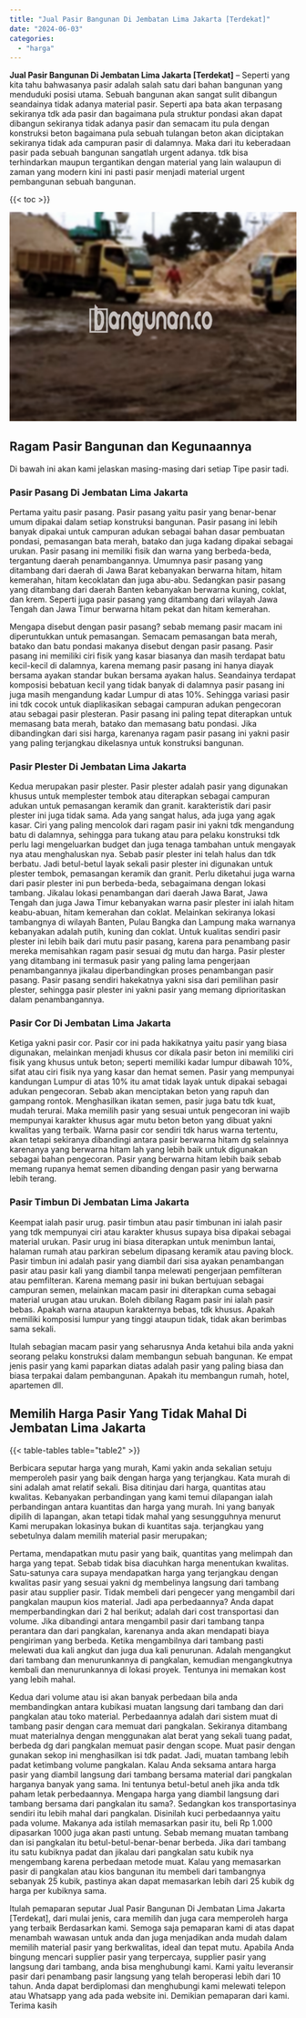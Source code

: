 ```yaml
---
title: "Jual Pasir Bangunan Di Jembatan Lima Jakarta [Terdekat]"
date: "2024-06-03"
categories: 
  - "harga"
---
```


**Jual Pasir Bangunan Di Jembatan Lima Jakarta \[Terdekat\]** – Seperti yang kita tahu bahwasanya pasir adalah salah satu dari bahan bangunan yang menduduki posisi utama. Sebuah bangunan akan sangat sulit dibangun seandainya tidak adanya material pasir. Seperti apa bata akan terpasang sekiranya tdk ada pasir dan bagaimana pula struktur pondasi akan dapat dibangun sekiranya tidak adanya pasir dan semacam itu pula dengan konstruksi beton bagaimana pula sebuah tulangan beton akan diciptakan sekiranya tidak ada campuran pasir di dalamnya. Maka dari itu keberadaan pasir pada sebuah bangunan sangatlah urgent adanya. tdk bisa terhindarkan maupun tergantikan dengan material yang lain walaupun di zaman yang modern kini ini pasti pasir menjadi material urgent pembangunan sebuah bangunan.

{{< toc >}}

![Jual Pasir Bangunan Di Jembatan Lima Jakarta [Terdekat]](/images/jual-pasir-bangunan-11.png)

## Ragam Pasir Bangunan dan Kegunaannya

Di bawah ini akan kami jelaskan masing-masing dari setiap Tipe pasir tadi.

### Pasir Pasang Di Jembatan Lima Jakarta

Pertama yaitu pasir pasang. Pasir pasang yaitu pasir yang benar-benar umum dipakai dalam setiap konstruksi bangunan. Pasir pasang ini lebih banyak dipakai untuk campuran adukan sebagai bahan dasar pembuatan pondasi, pemasangan bata merah, batako dan juga kadang dipakai sebagai urukan. Pasir pasang ini memiliki fisik dan warna yang berbeda-beda, tergantung daerah penambangannya. Umumnya pasir pasang yang ditambang dari daerah di Jawa Barat kebanyakan berwarna hitam, hitam kemerahan, hitam kecoklatan dan juga abu-abu. Sedangkan pasir pasang yang ditambang dari daerah Banten kebanyakan berwarna kuning, coklat, dan krem. Seperti juga pasir pasang yang ditambang dari wilayah Jawa Tengah dan Jawa Timur berwarna hitam pekat dan hitam kemerahan.

Mengapa disebut dengan pasir pasang? sebab memang pasir macam ini diperuntukkan untuk pemasangan. Semacam pemasangan bata merah, batako dan batu pondasi makanya disebut dengan pasir pasang. Pasir pasang ini memiliki ciri fisik yang kasar biasanya dan masih terdapat batu kecil-kecil di dalamnya, karena memang pasir pasang ini hanya diayak bersama ayakan standar bukan bersama ayakan halus. Seandainya terdapat komposisi bebatuan kecil yang tidak banyak di dalamnya pasir pasang ini juga masih mengandung kadar Lumpur di atas 10%. Sehingga variasi pasir ini tdk cocok untuk diaplikasikan sebagai campuran adukan pengecoran atau sebagai pasir plesteran. Pasir pasang ini paling tepat diterapkan untuk memasang bata merah, batako dan memasang batu pondasi. Jika dibandingkan dari sisi harga, karenanya ragam pasir pasang ini yakni pasir yang paling terjangkau dikelasnya untuk konstruksi bangunan.

### Pasir Plester Di Jembatan Lima Jakarta

Kedua merupakan pasir plester. Pasir plester adalah pasir yang digunakan khusus untuk memplester tembok atau diterapkan sebagai campuran adukan untuk pemasangan keramik dan granit. karakteristik dari pasir plester ini juga tidak sama. Ada yang sangat halus, ada juga yang agak kasar. Ciri yang paling mencolok dari ragam pasir ini yakni tdk mengandung batu di dalamnya, sehingga para tukang atau para pelaku konstruksi tdk perlu lagi mengeluarkan budget dan juga tenaga tambahan untuk mengayak nya atau menghaluskan nya. Sebab pasir plester ini telah halus dan tdk berbatu. Jadi betul-betul layak sekali pasir plester ini digunakan untuk plester tembok, pemasangan keramik dan granit. Perlu diketahui juga warna dari pasir plester ini pun berbeda-beda, sebagaimana dengan lokasi tambang. Jikalau lokasi penambangan dari daerah Jawa Barat, Jawa Tengah dan juga Jawa Timur kebanyakan warna pasir plester ini ialah hitam keabu-abuan, hitam kemerahan dan coklat. Melainkan sekiranya lokasi tambangnya di wilayah Banten, Pulau Bangka dan Lampung maka warnanya kebanyakan adalah putih, kuning dan coklat. Untuk kualitas sendiri pasir plester ini lebih baik dari mutu pasir pasang, karena para penambang pasir mereka memisahkan ragam pasir sesuai dg mutu dan harga. Pasir plester yang ditambang ini termasuk pasir yang paling lama pengerjaan penambangannya jikalau diperbandingkan proses penambangan pasir pasang. Pasir pasang sendiri hakekatnya yakni sisa dari pemilihan pasir plester, sehingga pasir plester ini yakni pasir yang memang diprioritaskan dalam penambangannya.

### Pasir Cor Di Jembatan Lima Jakarta

Ketiga yakni pasir cor. Pasir cor ini pada hakikatnya yaitu pasir yang biasa digunakan, melainkan menjadi khusus cor dikala pasir beton ini memiliki ciri fisik yang khusus untuk beton; seperti memiliki kadar lumpur dibawah 10%, sifat atau ciri fisik nya yang kasar dan hemat semen. Pasir yang mempunyai kandungan Lumpur di atas 10% itu amat tidak layak untuk dipakai sebagai adukan pengecoran. Sebab akan menciptakan beton yang rapuh dan gampang rontok. Menghasilkan ikatan semen, pasir juga batu tdk kuat, mudah terurai. Maka memilih pasir yang sesuai untuk pengecoran ini wajib mempunyai karakter khusus agar mutu beton beton yang dibuat yakni kwalitas yang terbaik. Warna pasir cor sendiri tdk harus warna tertentu, akan tetapi sekiranya dibandingi antara pasir berwarna hitam dg selainnya karenanya yang berwarna hitam lah yang lebih baik untuk digunakan sebagai bahan pengecoran. Pasir yang berwarna hitam lebih baik sebab memang rupanya hemat semen dibanding dengan pasir yang berwarna lebih terang.

### Pasir Timbun Di Jembatan Lima Jakarta

Keempat ialah pasir urug. pasir timbun atau pasir timbunan ini ialah pasir yang tdk mempunyai ciri atau karakter khusus supaya bisa dipakai sebagai material urukan. Pasir urug ini biasa diterapkan untuk menimbun lantai, halaman rumah atau parkiran sebelum dipasang keramik atau paving block. Pasir timbun ini adalah pasir yang diambil dari sisa ayakan penambangan pasir atau pasir kali yang diambil tanpa melewati pengerjaan pemfilteran atau pemfilteran. Karena memang pasir ini bukan bertujuan sebagai campuran semen, melainkan macam pasir ini diterapkan cuma sebagai material urugan atau urukan. Boleh dibilang Ragam pasir ini ialah pasir bebas. Apakah warna ataupun karakternya bebas, tdk khusus. Apakah memiliki komposisi lumpur yang tinggi ataupun tidak, tidak akan berimbas sama sekali.

Itulah sebagian macam pasir yang seharusnya Anda ketahui bila anda yakni seorang pelaku konstruksi dalam membangun sebuah bangunan. Ke empat jenis pasir yang kami paparkan diatas adalah pasir yang paling biasa dan biasa terpakai dalam pembangunan. Apakah itu membangun rumah, hotel, apartemen dll.

## Memilih Harga Pasir Yang Tidak Mahal Di Jembatan Lima Jakarta

{{< table-tables table="table2" >}}

Berbicara seputar harga yang murah, Kami yakin anda sekalian setuju memperoleh pasir yang baik dengan harga yang terjangkau. Kata murah di sini adalah amat relatif sekali. Bisa ditinjau dari harga, quantitas atau kwalitas. Kebanyakan perbandingan yang kami temui dilapangan ialah perbandingan antara kuantitas dan harga yang murah. Ini yang banyak dipilih di lapangan, akan tetapi tidak mahal yang sesungguhnya menurut Kami merupakan lokasinya bukan di kuantitas saja. terjangkau yang sebetulnya dalam memilih material pasir merupakan;

Pertama, mendapatkan mutu pasir yang baik, quantitas yang melimpah dan harga yang tepat. Sebab tidak bisa diacuhkan harga menentukan kwalitas. Satu-satunya cara supaya mendapatkan harga yang terjangkau dengan kwalitas pasir yang sesuai yakni dg membelinya langsung dari tambang pasir atau supplier pasir. Tidak membeli dari pengecer yang mengambil dari pangkalan maupun kios material. Jadi apa perbedaannya? Anda dapat memperbandingkan dari 2 hal berikut; adalah dari cost transportasi dan volume. Jika dibandingi antara mengambil pasir dari tambang tanpa perantara dan dari pangkalan, karenanya anda akan mendapati biaya pengiriman yang berbeda. Ketika mengambilnya dari tambang pasti melewati dua kali angkut dan juga dua kali penurunan. Adalah mengangkut dari tambang dan menurunkannya di pangkalan, kemudian mengangkutnya kembali dan menurunkannya di lokasi proyek. Tentunya ini memakan kost yang lebih mahal.

Kedua dari volume atau isi akan banyak perbedaan bila anda membandingkan antara kubikasi muatan langsung dari tambang dan dari pangkalan atau toko material. Perbedaannya adalah dari sistem muat di tambang pasir dengan cara memuat dari pangkalan. Sekiranya ditambang muat materialnya dengan menggunakan alat berat yang sekali tuang padat, berbeda dg dari pangkalan memuat pasir dengan scope. Muat pasir dengan gunakan sekop ini menghasilkan isi tdk padat. Jadi, muatan tambang lebih padat ketimbang volume pangkalan. Kalau Anda seksama antara harga pasir yang diambil langsung dari tambang bersama material dari pangkalan harganya banyak yang sama. Ini tentunya betul-betul aneh jika anda tdk paham letak perbedaannya. Mengapa harga yang diambil langsung dari tambang bersama dari pangkalan itu sama?. Sedangkan kos transportasinya sendiri itu lebih mahal dari pangkalan. Disinilah kuci perbedaannya yaitu pada volume. Makanya ada istilah memasarkan pasir itu, beli Rp 1.000 dipasarkan 1000 juga akan pasti untung. Sebab memang muatan tambang dan isi pangkalan itu betul-betul-benar-benar berbeda. Jika dari tambang itu satu kubiknya padat dan jikalau dari pangkalan satu kubik nya mengembang karena perbedaan metode muat. Kalau yang memasarkan pasir di pangkalan atau kios bangunan itu membeli dari tambangnya sebanyak 25 kubik, pastinya akan dapat memasarkan lebih dari 25 kubik dg harga per kubiknya sama.

Itulah pemaparan seputar Jual Pasir Bangunan Di Jembatan Lima Jakarta \[Terdekat\], dari mulai jenis, cara memilih dan juga cara memperoleh harga yang terbaik Berdasarkan kami. Semoga saja pemaparan kami di atas dapat menambah wawasan untuk anda dan juga menjadikan anda mudah dalam memilih material pasir yang berkwalitas, ideal dan tepat mutu. Apabila Anda bingung mencari supplier pasir yang terpercaya, supplier pasir yang langsung dari tambang, anda bisa menghubungi kami. Kami yaitu leveransir pasir dari penambang pasir langsung yang telah beroperasi lebih dari 10 tahun. Anda dapat berdiplomasi dan menghubungi kami melewati telepon atau Whatsapp yang ada pada website ini. Demikian pemaparan dari kami. Terima kasih
